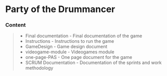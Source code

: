 # Party of the Drummancer

### Content

> - Final documentation - Final documentation of the game
> - Instructions - Instructions to run the game
> - GameDesign - Game design document
> - videogame-module - Videogames module
> - one-page-PAS - One page document for the game
> - SCRUM Documentation - Documentation of the sprints and work methodology
